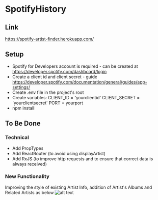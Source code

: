 # SpotifyHistory
## Link
https://spotify-artist-finder.herokuapp.com/

## Setup
- Spotify for Developers account is required - can be created at https://developer.spotify.com/dashboard/login
- Create a client id and client secret - guide https://developer.spotify.com/documentation/general/guides/app-settings/
- Create .env file in the project's root
- Create variables: 
CLIENT_ID = 'yourclientid'
CLIENT_SECRET = 'yourclientsecret'
PORT = yourport
- npm install

## To Be Done
### Technical
- Add PropTypes
- Add ReactRouter (to avoid using displayArtist)
- Add RxJS (to improve http requests and to ensure that correct data is always received)

### New Functionality 
Improving the style of existing Artist Info, addition of Artist's Albums and Related Artists as below
![alt text](https://i.imgur.com/CkfAJmj.jpg)
